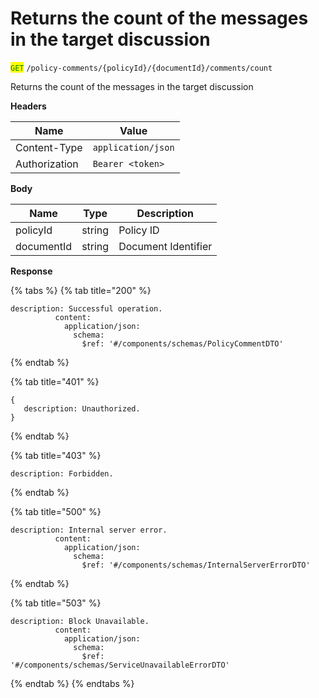 # Returns the count of the messages in the target discussion

<mark style="color:green;">`GET`</mark> `/policy-comments/{policyId}/{documentId}/comments/count`

Returns the count of the messages in the target discussion

**Headers**

| Name          | Value              |
| ------------- | ------------------ |
| Content-Type  | `application/json` |
| Authorization | `Bearer <token>`   |

**Body**

| Name       | Type   | Description         |
| ---------- | ------ | ------------------- |
| policyId   | string | Policy ID           |
| documentId | string | Document Identifier |

**Response**

{% tabs %}
{% tab title="200" %}
```json5
description: Successful operation.
          content:
            application/json:
              schema:
                $ref: '#/components/schemas/PolicyCommentDTO'
```
{% endtab %}

{% tab title="401" %}
```json5
{
   description: Unauthorized.
}
```
{% endtab %}

{% tab title="403" %}
```json5
description: Forbidden.
```
{% endtab %}

{% tab title="500" %}
```json5
description: Internal server error.
          content:
            application/json:
              schema:
                $ref: '#/components/schemas/InternalServerErrorDTO'
```
{% endtab %}

{% tab title="503" %}
```json5
description: Block Unavailable.
          content:
            application/json:
              schema:
                $ref: '#/components/schemas/ServiceUnavailableErrorDTO'
```
{% endtab %}
{% endtabs %}

